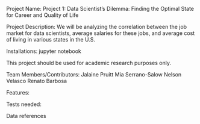 Project Name:
Project 1: Data Scientist’s Dilemma: Finding the Optimal State for Career and Quality of Life

Project Description:
We will be analyzing the correlation between the job market for data scientists, average salaries for these jobs, and average cost of living in various states in the U.S.

Installations:
jupyter notebook


This project should be used for academic research purposes only.


Team Members/Contributors: 
Jalaine Pruitt
Mia Serrano-Salow
Nelson Velasco
Renato Barbosa


Features:


Tests needed:


Data references
